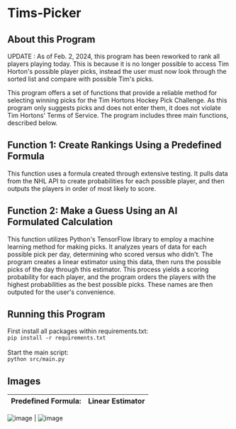 # Tims-Picker
## About this Program

UPDATE : As of Feb. 2, 2024, this program has been reworked to rank all players playing today. This is because it is no longer possible to access Tim Horton's possible player picks, instead the user must now look through the sorted list and compare with possible Tim's picks. 

This program offers a set of functions that provide a reliable method for selecting winning picks for the Tim Hortons Hockey Pick Challenge. As this program only suggests picks and does not enter them, it does not violate Tim Hortons' Terms of Service. The program includes three main functions, described below.

## Function 1: Create Rankings Using a Predefined Formula

This function uses a formula created through extensive testing. It pulls data from the NHL API to create probabilities for each possible player, and then outputs the players in order of most likely to score.

## Function 2: Make a Guess Using an AI Formulated Calculation

This function utilizes Python's TensorFlow library to employ a machine learning method for making picks. It analyzes years of data for each possible pick per day, determining who scored versus who didn't. The program creates a linear estimator using this data, then runs the possible picks of the day through this estimator. This process yields a scoring probability for each player, and the program orders the players with the highest probabilities as the best possible picks. These names are then outputed for the user's convenience.

## Running this Program

First install all packages within requirements.txt:<br/>
```pip install -r requirements.txt```<br/><br/>
Start the main script:<br/>
```python src/main.py```

## Images
Predefined Formula:        |  Linear Estimator
:-------------------------:|:-------------------------:
![image](https://github.com/proby-8/tims-picker/assets/109328434/7d7d8ace-0a5d-4f16-887b-9086ea36baea)
  |  ![image](https://github.com/proby-8/tims-picker/assets/109328434/7064cf24-dc40-4979-a3cb-09f935f36d25)



